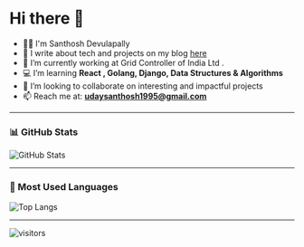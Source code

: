 # Hi there 👋

- 🙋‍♂️ I'm Santhosh Devulapally  
- 📝 I write about tech and projects on my blog [here](https://my-personal-blog-santhoshds-projects-665faa6e.vercel.app/)  
- 💼 I’m currently working at Grid Controller of India Ltd .
- 💻 I’m learning **React , Golang, Django, Data Structures & Algorithms**  
- 🤝 I’m looking to collaborate on interesting and impactful projects  
- 📫 Reach me at: **udaysanthosh1995@gmail.com**  
  
---

### 📊 GitHub Stats  
![GitHub Stats](https://github-readme-stats.vercel.app/api?username=Santhoshdevulapallay&show_icons=true&theme=radical)  

---

### 🚀 Most Used Languages  
![Top Langs](https://github-readme-stats.vercel.app/api/top-langs/?username=Santhoshdevulapallay&layout=compact&theme=radical)  

---

![visitors](https://visitor-badge.laobi.icu/badge?page_id=YourGitHubUsername.Santhoshdevulapallay)
